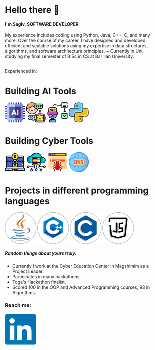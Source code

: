 # Hello there :wave:

#### I'm Sagiv, SOFTWARE DEVELOPER
My experience includes coding using Python, Java, C++, C, and many more. Over the course of my career, I have designed and developed efficient and scalable solutions using my expertise in data structures, algorithms, and software architecture principles.
~ Currently in Uni, studying my final semester of B.Sc in CS at Bar Ilan University.

<!-- ~ I'm currently working on adding random features to a fork of XV6 for Operating Systems class. -->
##

###
Experienced in:
# Building AI Tools
 [![ai](Logos/ai.png)][4] [![nlp](Logos/communication.png)][6]  [![nlp](Logos/natural-language-processing.png)][7]   [![python](Logos/python.png)][9]
 
 
 # Building Cyber Tools
[![ransomware](Logos/ransomware.png)][10] [![server](Logos/server.png)][11]  [![web-crawler](Logos/web-crawler.png)][12]   [![dns](Logos/dns.png)][13]
 
 # Projects in different programming languages
 [![Java](Logos/java_100.png)][2]  [![C++](Logos/c++_100.png)][3]   [![C](Logos/c_100.png)][5]   [![JS](Logos/js_100.png)][8]

##### Random things about yours truly:
* Currently I work at the Cyber Education Center in Magshimim as a Project Leader.
* Participates in many hackathons.
* Toga's Hackathon finalist.
* Scored 100 in the OOP and Advanced Programming courses, 93 in Algorithms.



<!-- ##
💬 Ask me about why Unholy Bobas are the best dampened switch in existence. Or just any entry keyboard question because I've been using entry custom boards for the past 3 years.
 -->
### Reach me:

[![LinkedIn](Logos/LinkedIn.png)][1]

[1]: https://www.linkedin.com/in/sagiv-antebi/
[2]: https://github.com/sagivantebi/ArkanoidGame-Java
[3]: https://github.com/sagivantebi/Anomaly_Detector-Cpp
[4]: https://github.com/sagivantebi/C.S_Assignments
[5]: https://github.com/sagivantebi/mini_Shell-C
[6]: https://github.com/sagivantebi/Vocal_Waiting_Time_Assistant-Python
[7]: https://github.com/sagivantebi/DaliDoodle-Development-AWS
[8]: https://github.com/sagivantebi/Web_Caht
[9]: https://github.com/sagivantebi/C.S_Assignments/tree/main/AI
[10]: https://github.com/sagivantebi/Ransomware_Detection_Toga_Hackathon
[11]: https://github.com/sagivantebi/Cloud_Simulator-Python
[12]: https://github.com/sagivantebi/Web_Crawler-Python
[13]: https://github.com/sagivantebi/DNS_Spoofing

<!--
**ThatGuyVanquish/ThatGuyVanquish** is a ✨ _special_ ✨ repository because its `README.md` (this file) appears on your GitHub profile.

Here are some ideas to get you started:

- 🔭 I’m currently working on ...
- 🌱 I’m currently learning ...
- 👯 I’m looking to collaborate on ...
- 🤔 I’m looking for help with ...
- 💬 Ask me about ...
- 📫 How to reach me: ...
- 😄 Pronouns: ...
- ⚡ Fun fact: ...
-->

